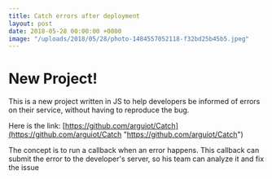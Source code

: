 ```yaml
---
title: Catch errors after deployment
layout: post
date: 2018-05-28 00:00:00 +0000
image: "/uploads/2018/05/28/photo-1484557052118-f32bd25b45b5.jpeg"
---
```

# New Project!

This is a new project written in JS to help developers be informed of errors on their service, without having to reproduce the bug.

Here is the link: [https://github.com/arguiot/Catch](https://github.com/arguiot/Catch "https://github.com/arguiot/Catch")

The concept is to run a callback when an error happens. This callback can submit the error to the developer's server, so his team can analyze it and fix the issue